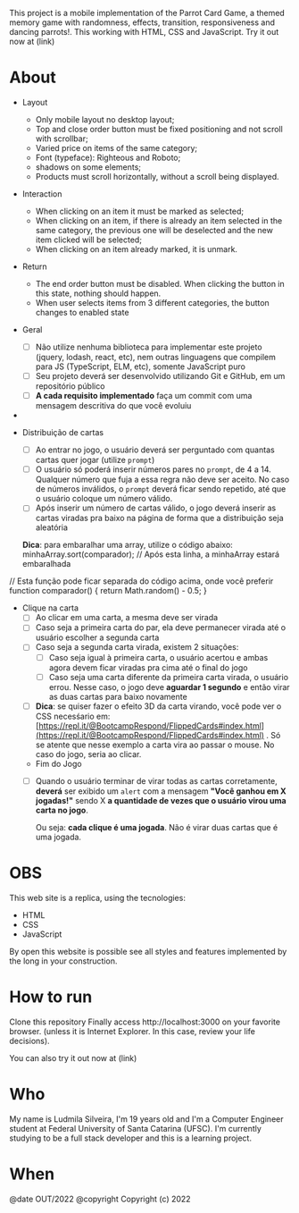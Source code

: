 This project is a mobile implementation of the Parrot Card Game, a themed memory game with randomness, effects, transition, responsiveness and dancing parrots!. This working with HTML, CSS and JavaScript. Try it out now at (link)

# About
- Layout
    - Only mobile layout no desktop layout;
    - Top and close order button must be fixed positioning and not scroll with scrollbar;
    - Varied price on items of the same category;
    - Font (typeface): Righteous and Roboto;
    - shadows on some elements;
    - Products must scroll horizontally, without a scroll being displayed.

- Interaction
    - When clicking on an item it must be marked as selected;
    - When clicking on an item, if there is already an item selected in the same category, the previous one will be deselected and the new item clicked will be selected;
    - When clicking on an item already marked, it is unmark.

- Return
    - The end order button must be disabled. When clicking the button in this state, nothing should happen.
    - When user selects items from 3 different categories, the button changes to enabled state

- Geral
    - [ ]  Não utilize nenhuma biblioteca para implementar este projeto (jquery, lodash, react, etc), nem outras linguagens que compilem para JS (TypeScript, ELM, etc), somente JavaScript puro
    - [ ]  Seu projeto deverá ser desenvolvido utilizando Git e GitHub, em um repositório público
    - [ ]  **A cada requisito implementado** faça um commit com uma mensagem descritiva do que você evoluiu
-
- Distribuição de cartas
    - [ ]  Ao entrar no jogo, o usuário deverá ser perguntado com quantas cartas quer jogar (utilize `prompt`)
    - [ ]  O usuário só poderá inserir números pares no `prompt`, de 4 a 14. Qualquer número que fuja a essa regra não deve ser aceito. No caso de números inválidos, o `prompt` deverá ficar sendo repetido, até que o usuário coloque um número válido.
    - [ ]  Após inserir um número de cartas válido, o jogo deverá inserir as cartas viradas pra baixo na página de forma que a distribuição seja aleatória
        
     **Dica**: para embaralhar uma array, utilize o código abaixo:
    minhaArray.sort(comparador); // Após esta linha, a minhaArray estará embaralhada


// Esta função pode ficar separada do código acima, onde você preferir
function comparador() { 
	return Math.random() - 0.5; 
}

- Clique na carta
    - [ ]  Ao clicar em uma carta, a mesma deve ser virada
    - [ ]  Caso seja a primeira carta do par, ela deve permanecer virada até o usuário escolher a segunda carta
    - [ ]  Caso seja a segunda carta virada, existem 2 situações:
        - [ ]  Caso seja igual à primeira carta, o usuário acertou e ambas agora devem ficar viradas pra cima até o final do jogo
        - [ ]  Caso seja uma carta diferente da primeira carta virada, o usuário errou. Nesse caso, o jogo deve **aguardar 1 segundo** e então virar as duas cartas para baixo novamente
    - [ ]  **Dica**: se quiser fazer o efeito 3D da carta virando, você pode ver o CSS necesśario em: [https://repl.it/@BootcampRespond/FlippedCards#index.html](https://repl.it/@BootcampRespond/FlippedCards#index.html) . Só se atente que nesse exemplo a carta vira ao passar o mouse. No caso do jogo, seria ao clicar.

    - Fim do Jogo
    - [ ]  Quando o usuário terminar de virar todas as cartas corretamente, **deverá** ser exibido um `alert` com a mensagem **"Você ganhou em X jogadas!"** sendo X **a quantidade de vezes que o usuário virou uma carta no jogo**.
        
        Ou seja: **cada clique é uma jogada**. Não é virar duas cartas que é uma jogada.

# OBS
This web site is a replica, using the tecnologies:

- HTML
- CSS
- JavaScript

By open this website is possible see all styles and features implemented by the long in your construction.

# How to run
Clone this repository
Finally access http://localhost:3000 on your favorite browser. (unless it is Internet Explorer. In this case, review your life decisions). 

You can also try it out now at (link)

# Who
My name is Ludmila Silveira, I'm 19 years old and I'm a Computer Engineer student at Federal University of Santa Catarina (UFSC). I'm currently studying to be a full stack developer and this is a learning project.

# When 
@date OUT/2022
@copyright Copyright (c) 2022